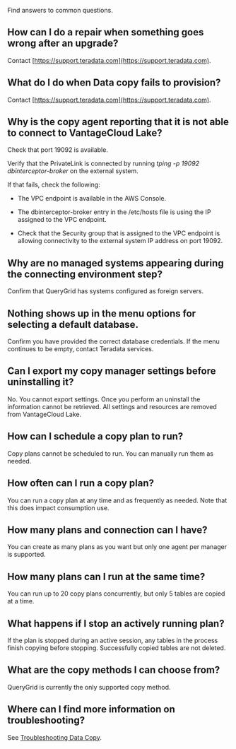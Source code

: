 Find answers to common questions.

## How can I do a repair when something goes wrong after an upgrade?


Contact [https://support.teradata.com](https://support.teradata.com).

## What do I do when Data copy fails to provision?


Contact [https://support.teradata.com](https://support.teradata.com).

## Why is the copy agent reporting that it is not able to connect to VantageCloud Lake?


Check that port 19092 is available.

Verify that the PrivateLink is connected by running *tping -p 19092 dbinterceptor-broker* on the external system.

If that fails, check the following:

-   The VPC endpoint is available in the AWS Console.


-   The dbinterceptor-broker entry in the /etc/hosts file is using the IP assigned to the VPC endpoint.


-   Check that the Security group that is assigned to the VPC endpoint is allowing connectivity to the external system IP address on port 19092.


## Why are no managed systems appearing during the connecting environment step?


Confirm that QueryGrid has systems configured as foreign servers.

## Nothing shows up in the menu options for selecting a default database.


Confirm you have provided the correct database credentials. If the menu continues to be empty, contact Teradata services.

## Can I export my copy manager settings before uninstalling it?


No. You cannot export settings. Once you perform an uninstall the information cannot be retrieved. All settings and resources are removed from VantageCloud Lake.

## How can I schedule a copy plan to run?


Copy plans cannot be scheduled to run. You can manually run them as needed.

## How often can I run a copy plan?


You can run a copy plan at any time and as frequently as needed. Note that this does impact consumption use.

## How many plans and connection can I have?


You can create as many plans as you want but only one agent per manager is supported.

## How many plans can I run at the same time?


You can run up to 20 copy plans concurrently, but only 5 tables are copied at a time.

## What happens if I stop an actively running plan?


If the plan is stopped during an active session, any tables in the process finish copying before stopping. Successfully copied tables are not deleted.

## What are the copy methods I can choose from?


QueryGrid is currently the only supported copy method.

## Where can I find more information on troubleshooting?


See [Troubleshooting Data Copy](https://docs.teradata.com/access/sources/dita/topic?dita:topicPath=thg1693478735173.dita).

